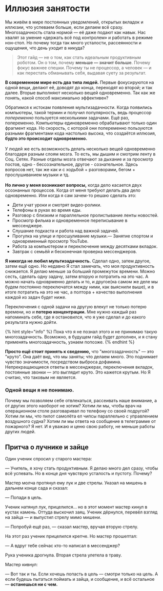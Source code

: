 # Иллюзия занятости

Мы живём в мире постоянных уведомлений, открытых вкладок и иллюзии, что успеваем больше, если делаем всё сразу. Многозадачность стала нормой — её даже подают как навык. Нас хвалят за умение «держать всё под контролем» и работать в режиме нон-стоп. Но почему тогда так много усталости, рассеянности и ощущения, что день уходит в никуда?

> Этот гайд — не о том, как стать идеальным продуктивным роботом. Он о том, почему **меньше — значит больше**. Почему фокус важнее спешки. Почему ты не процессор, а человек — и как перестать обманывать себя, выдавая суету за результат.

**В современном мире есть два типа людей.** Первые фокусируются на одной вещи, делают её, доводят до конца, переходят ко второй; и так далее. Вторые выполняют несколько вещей одновременно. Так как же понять, какой способ максимально эффективен?

Обратимся к истокам появления мультизадачности. Когда появились компьютеры, такой термин и получил популярность, ведь процессор _попеременно_ пользуется несколькими задачами. Ещё раз, попеременно. Компьютеры единовременно обрабатывают только один фрагмент кода. Но скорость, с которой они попеременно пользуются разными фрагментами кода настолько высока, что создаётся иллюзия, **будто это происходит одновременно.** \
\
У людей же есть возможность делать несколько вещей одновременно благодаря разным слоям мозга. То есть, мы дышим и смотрим ленту в Соц. Сетях. Разные отделы мозга отвечают за дыхание и за просмотр постов, одно - бессознательное, другое - сознательное. Здесь вопросов нет, так же как и с ходьбой + разговорами, бегом + прослушиванием музыки и тд. \
\
**Но лично у меня возникают вопросы,** когда дело касается двух осознанных процессов. Когда от меня требуют делать два дело одновременно. Или когда я сам зачем-то решаю сделать это:

* Дети учат уроки и смотрят видео-ролики.
* Телефоны в руках во время еды.
* Разговор с близким и параллельное пролистывание ленты новостей.
* Просмотр фильма и одновременное переписывание в мессенджере.
* Слушание подкаста и работа над важной задачей.
* Прогулка на улице и просшуливание музыки.— Занятие спортом и одновременный просмотр YouTube.
* Работа за компьютером и переключение между десятками вкладок.
* Завтрак с семьёй и бесконечная проверка мессенджеров.

**Я никогда не любил мультизадачность.** Сделал одно, затем другое, затем ещё одно. Но недавно Я стал замечать, что моя продуктивность снижается. Я делаю меньше за больший промежуток времени. Можно сесть, сделать одну задачу, затем вторую и потратить на это час. А можно начать одноврменно делать и то, и другое(на самом же деле мы будем постоянно переключатся между ними, как выяснили выше), и в итоге потратить на это не час, а полтора + качество выполнения каждой из задач будет ниже.

Переключения с одной задачи на другую влекут не только потерю времени, но и **потерю концентрации.** Мне нужно каждый раз напоминать себе, где я остановился, что я уже сделал и до какого результата нужно дойти.

{% hint style="info" %}
Пока что я не познал этого и не принимаю такую многозадачность. Возможно, в будущем гайд будет дополнен, и я стану применять многозадачность, узнаем попозже.
{% endhint %}

**Просто ещё стоит принять к сведению,** что "многозадачность" — это "круто". Она даёт вид, что мы заняты; что делаем много. Это поднимает чувство значимости, посредством выброса дофамина. Непрекращающиеся ответы в мессенджерах, переключения вкладок, постоянные звонки — это выглядит круто. Это кажется крутым. Но Я считаю, что таковым не является.

### **Одной вещи я не понимаю.**

Почему мы позволяем себе отвлекаться, рассеивать наше внимание, а от других этого наоборот не хотим? Хотим ли мы, чтобы врач на операционном столе разговаривал по телефону со своей подругой? Хотим ли мы, что пилот самолёта ел чипсы параллельно с управлением воздушного судна? Хотим ли мы ответа на сообщение в телеграмме от пожарного? Я нет. И я уважаю и ценю свою работу, не меньше работы других людей.

## **Притча о лучнике и зайце**

Один ученик спросил у старого мастера:

— Учитель, я хочу стать продуктивным. Я делаю много дел сразу, чтобы всё успевать. Но в конце дня чувствую усталость и пустоту. Почему?

Мастер молча протянул ему лук и две стрелы. Указал на мишень в дальнем конце сада и сказал:

— Попади в цель.

Ученик натянул лук, прицелился… но в этот момент мастер кинул в кустах камень. Оттуда выскочил заяц. Ученик дёрнулся, перевёл взгляд на зайца — и выпустил стрелу мимо мишени.

— Попробуй ещё раз, — сказал мастер, вручая вторую стрелу.

На этот раз ученик прицелился крепче. Но мастер прошептал:

— А вдруг тебе сейчас кто-то написал в мессенджер?

Рука ученика дрогнула. Вторая стрела улетела в траву.

Мастер кивнул:

— Вот так и ты. Если хочешь попасть в цель — смотри только на цель. А если будешь пытаться поймать и зайца, и сообщение, и всё остальное — **останешься ни с чем.**
